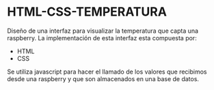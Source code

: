 # HTML-CSS-TEMPERATURA
Diseño de una interfaz para visualizar la temperatura que capta una raspberry.
La implementación de esta interfaz esta compuesta por:
- HTML
- CSS

Se utiliza javascript para hacer el llamado de los valores que recibimos desde una raspberry y que son almacenados en una base de datos.
